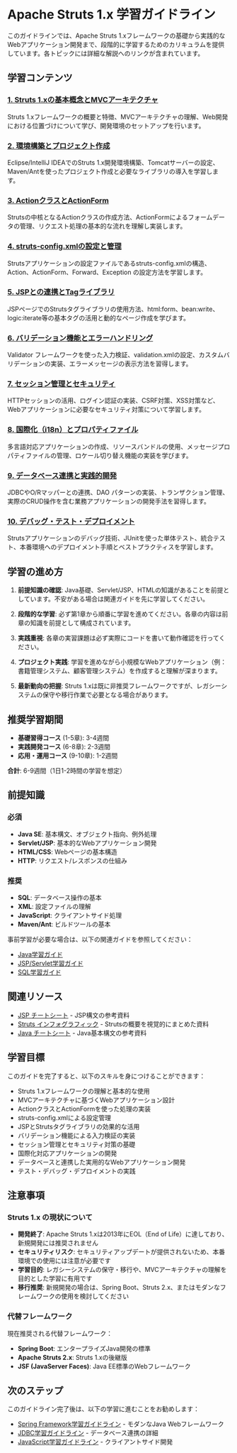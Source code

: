 # Apache Struts 1.x 学習ガイドライン

このガイドラインでは、Apache Struts 1.xフレームワークの基礎から実践的なWebアプリケーション開発まで、段階的に学習するためのカリキュラムを提供しています。各トピックには詳細な解説へのリンクが含まれています。

## 学習コンテンツ

### [1. Struts 1.xの基本概念とMVCアーキテクチャ](https://fcircle-biz.github.io/tech_docs/guide/programming-languages/java-ecosystem/struts1/struts1-learning-material-01.html)
Struts 1.xフレームワークの概要と特徴、MVCアーキテクチャの理解、Web開発における位置づけについて学び、開発環境のセットアップを行います。

### [2. 環境構築とプロジェクト作成](https://fcircle-biz.github.io/tech_docs/guide/programming-languages/java-ecosystem/struts1/struts1-learning-material-02.html)
Eclipse/IntelliJ IDEAでのStruts 1.x開発環境構築、Tomcatサーバーの設定、Maven/Antを使ったプロジェクト作成と必要なライブラリの導入を学習します。

### [3. ActionクラスとActionForm](https://fcircle-biz.github.io/tech_docs/guide/programming-languages/java-ecosystem/struts1/struts1-learning-material-03.html)
Strutsの中核となるActionクラスの作成方法、ActionFormによるフォームデータの管理、リクエスト処理の基本的な流れを理解し実装します。

### [4. struts-config.xmlの設定と管理](https://fcircle-biz.github.io/tech_docs/guide/programming-languages/java-ecosystem/struts1/struts1-learning-material-04.html)
Strutsアプリケーションの設定ファイルであるstruts-config.xmlの構造、Action、ActionForm、Forward、Exception の設定方法を学習します。

### [5. JSPとの連携とTagライブラリ](https://fcircle-biz.github.io/tech_docs/guide/programming-languages/java-ecosystem/struts1/struts1-learning-material-05.html)
JSPページでのStrutsタグライブラリの使用方法、html:form、bean:write、logic:iterate等の基本タグの活用と動的なページ作成を学びます。

### [6. バリデーション機能とエラーハンドリング](https://fcircle-biz.github.io/tech_docs/guide/programming-languages/java-ecosystem/struts1/struts1-learning-material-06.html)
Validator フレームワークを使った入力検証、validation.xmlの設定、カスタムバリデーションの実装、エラーメッセージの表示方法を習得します。

### [7. セッション管理とセキュリティ](https://fcircle-biz.github.io/tech_docs/guide/programming-languages/java-ecosystem/struts1/struts1-learning-material-07.html)
HTTPセッションの活用、ログイン認証の実装、CSRF対策、XSS対策など、Webアプリケーションに必要なセキュリティ対策について学習します。

### [8. 国際化（i18n）とプロパティファイル](https://fcircle-biz.github.io/tech_docs/guide/programming-languages/java-ecosystem/struts1/struts1-learning-material-08.html)
多言語対応アプリケーションの作成、リソースバンドルの使用、メッセージプロパティファイルの管理、ロケール切り替え機能の実装を学びます。

### [9. データベース連携と実践的開発](https://fcircle-biz.github.io/tech_docs/guide/programming-languages/java-ecosystem/struts1/struts1-learning-material-09.html)
JDBCやO/Rマッパーとの連携、DAO パターンの実装、トランザクション管理、実際のCRUD操作を含む業務アプリケーションの開発手法を習得します。

### [10. デバッグ・テスト・デプロイメント](https://fcircle-biz.github.io/tech_docs/guide/programming-languages/java-ecosystem/struts1/struts1-learning-material-10.html)
Strutsアプリケーションのデバッグ技術、JUnitを使った単体テスト、統合テスト、本番環境へのデプロイメント手順とベストプラクティスを学習します。

## 学習の進め方

1. **前提知識の確認**: Java基礎、Servlet/JSP、HTMLの知識があることを前提としています。不安がある場合は関連ガイドを先に学習してください。

2. **段階的な学習**: 必ず第1章から順番に学習を進めてください。各章の内容は前章の知識を前提として構成されています。

3. **実践重視**: 各章の実習課題は必ず実際にコードを書いて動作確認を行ってください。

4. **プロジェクト実践**: 学習を進めながら小規模なWebアプリケーション（例：書籍管理システム、顧客管理システム）を作成すると理解が深まります。

5. **最新動向の把握**: Struts 1.xは既に非推奨フレームワークですが、レガシーシステムの保守や移行作業で必要となる場合があります。

## 推奨学習期間

- **基礎習得コース** (1-5章): 3-4週間
- **実践開発コース** (6-8章): 2-3週間  
- **応用・運用コース** (9-10章): 1-2週間

**合計**: 6-9週間（1日1-2時間の学習を想定）

## 前提知識

### 必須
- **Java SE**: 基本構文、オブジェクト指向、例外処理
- **Servlet/JSP**: 基本的なWebアプリケーション開発
- **HTML/CSS**: Webページの基本構造
- **HTTP**: リクエスト/レスポンスの仕組み

### 推奨
- **SQL**: データベース操作の基本
- **XML**: 設定ファイルの理解
- **JavaScript**: クライアントサイド処理
- **Maven/Ant**: ビルドツールの基本

事前学習が必要な場合は、以下の関連ガイドを参照してください：
- [Java学習ガイド](../java/README.md)
- [JSP/Servlet学習ガイド](../jsp/README.md)
- [SQL学習ガイド](../../database/sql/README.md)

## 関連リソース

- [JSP チートシート](https://fcircle-biz.github.io/tech_docs/cheatsheet/web-technologies/jsp-cheatsheet.html) - JSP構文の参考資料
- [Struts インフォグラフィック](https://fcircle-biz.github.io/tech_docs/cheatsheet/frameworks-libraries/struts-infographic.html) - Strutsの概要を視覚的にまとめた資料
- [Java チートシート](https://fcircle-biz.github.io/tech_docs/cheatsheet/programming-languages/java-cheatsheet.html) - Java基本構文の参考資料

## 学習目標

このガイドを完了すると、以下のスキルを身につけることができます：

- Struts 1.xフレームワークの理解と基本的な使用
- MVCアーキテクチャに基づくWebアプリケーション設計
- ActionクラスとActionFormを使った処理の実装
- struts-config.xmlによる設定管理
- JSPとStrutsタグライブラリの効果的な活用
- バリデーション機能による入力検証の実装
- セッション管理とセキュリティ対策の基礎
- 国際化対応アプリケーションの開発
- データベースと連携した実用的なWebアプリケーション開発
- テスト・デバッグ・デプロイメントの実践

## 注意事項

### Struts 1.x の現状について
- **開発終了**: Apache Struts 1.xは2013年にEOL（End of Life）に達しており、新規開発には推奨されません
- **セキュリティリスク**: セキュリティアップデートが提供されないため、本番環境での使用には注意が必要です
- **学習目的**: レガシーシステムの保守・移行や、MVCアーキテクチャの理解を目的とした学習に有用です
- **移行推奨**: 新規開発の場合は、Spring Boot、Struts 2.x、またはモダンなフレームワークの使用を検討してください

### 代替フレームワーク
現在推奨される代替フレームワーク：
- **Spring Boot**: エンタープライズJava開発の標準
- **Apache Struts 2.x**: Struts 1.xの後継版
- **JSF (JavaServer Faces)**: Java EE標準のWebフレームワーク

## 次のステップ

このガイドライン完了後は、以下の学習に進むことをお勧めします：

- [Spring Framework学習ガイドライン](../spring/README.md) - モダンなJava Webフレームワーク
- [JDBC学習ガイドライン](../jdbc/README.md) - データベース連携の詳細
- [JavaScript学習ガイドライン](../../frontend/javascript/README.md) - クライアントサイド開発